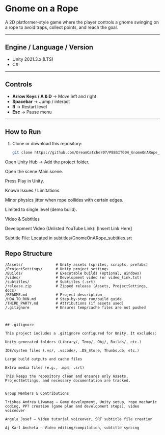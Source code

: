 # Gnome on a Rope

A 2D platformer-style game where the player controls a gnome swinging on a rope to avoid traps, collect points, and reach the goal.

---

## Engine / Language / Version
- Unity 2021.3.x (LTS)  
- C#

---

## Controls
- **Arrow Keys / A & D** → Move left and right  
- **Spacebar** → Jump / interact  
- **R** → Restart level  
- **Esc** → Pause menu  

---

## How to Run
1. Clone or download this repository:  
   ```bash
   git clone https://github.com/DreamCatcher07/PEBSIT004_GnomeOnARope_TrisheaLiwanag_AngelaJosef_AjAncheta.git

Open Unity Hub → Add the project folder.

Open the scene Main.scene.

Press Play in Unity.

Known Issues / Limitations

Minor physics jitter when rope collides with certain edges.

Limited to single level (demo build).


Video & Subtitles

Development Video (Unlisted YouTube Link): [Insert Link Here]

Subtitle File: Located in subtitles/GnomeOnARope_subtitles.srt

## Repo Structure

```plaintext
/Assets/               # Unity assets (sprites, scripts, prefabs)
/ProjectSettings/      # Unity project settings
/Builds/               # Executable builds (optional, Windows)
/video/                # Development video (or video_link.txt)
/subtitles/            # Subtitles (.srt)
/release.zip           # Zipped release (Assets, ProjectSettings, docs)
/README.md             # Project description
/HOW_TO_RUN.md         # Step-by-step run/build guide
/THIRD_PARTY.md        # Attributions (if assets used)
/.gitignore            # Ensures temp/cache files are not pushed



## .gitignore

This project includes a .gitignore configured for Unity. It excludes:

Unity-generated folders (Library/, Temp/, Obj/, Builds/, etc.)

IDE/system files (.vs/, .vscode/, .DS_Store, Thumbs.db, etc.)

Large build outputs and cache files

Extra media files (e.g., .mp4, .srt)

This keeps the repository clean and ensures only Assets, ProjectSettings, and necessary documentation are tracked.


Group Members & Contributions

Trishea Andrea Liwanag — Game development, Unity setup, rope mechanic coding, PPT creation (game plan and development steps), video voiceover

Angela Josef — Video tutorial voiceover, SRT subtitle file creation

Aj Karl Ancheta — Video editing/compilation, subtitle syncing
